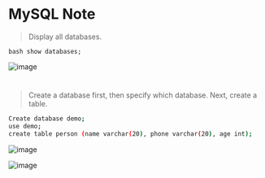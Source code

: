 # MySQL Note

> Display all databases.
 
```bash show databases; ```

![image](https://github.com/user-attachments/assets/104ba31a-17c5-49ca-b27d-f5414e0641e5)
#

> Create a database first, then specify which database. Next, create a table.

```bash
Create database demo;
use demo;
create table person (name varchar(20), phone varchar(20), age int);
```

![image](https://github.com/user-attachments/assets/34c1e8cb-b6a0-4aae-83cb-009b3d2d6a97)

![image](https://github.com/user-attachments/assets/e21cb20b-8051-4c09-98a0-c1622b04c843)



